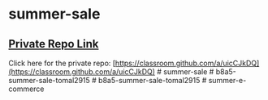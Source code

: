 # summer-sale

## [ Private Repo Link](https://classroom.github.com/a/uicCJkDQ)

Click here for the private repo: [https://classroom.github.com/a/uicCJkDQ](https://classroom.github.com/a/uicCJkDQ)
#   s u m m e r - s a l e  
 #   b 8 a 5 - s u m m e r - s a l e - t o m a l 2 9 1 5  
 #   b 8 a 5 - s u m m e r - s a l e - t o m a l 2 9 1 5  
 #   s u m m e r - e - c o m m e r c e  
 